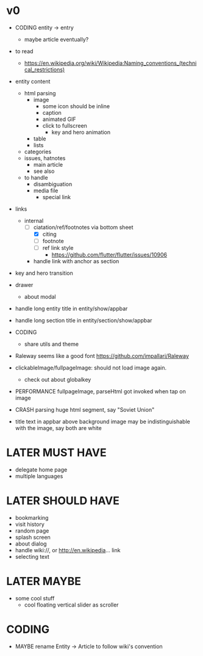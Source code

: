# v0

- CODING entity -> entry
  - maybe article eventually?

- to read
  - https://en.wikipedia.org/wiki/Wikipedia:Naming_conventions_(technical_restrictions)

- entity content
  - html parsing
    - image
      - some icon should be inline
      - caption
      - animated GIF
      - click to fullscreen
        - key and hero animation
    - table
    - lists
  - categories
  - issues, hatnotes
    - main article
    - see also
  - to handle
    - disambiguation
    - media file
      - special link

- links
  - internal
    - [ ] ciatation/ref/footnotes via bottom sheet
      - [x] citing
      - [ ] footnote
      - [ ] ref link style
        - https://github.com/flutter/flutter/issues/10906
    - handle link with anchor as section

- key and hero transition

- drawer
  - about modal

- handle long entity title in entity/show/appbar
- handle long section title in entity/section/show/appbar

- CODING
  - share utils and theme

- Raleway seems like a good font https://github.com/impallari/Raleway

- clickableImage/fullpageImage: should not load image again.
  - check out about globalkey

- PERFORMANCE fullpageImage, parseHtml got invoked when tap on image

- CRASH parsing huge html segment, say "Soviet Union"

- title text in appbar above background image may be indistinguishable with the image, say both are white

# LATER MUST HAVE

- delegate home page
- multiple languages

# LATER SHOULD HAVE

- bookmarking
- visit history
- random page
- splash screen
- about dialog
- handle wiki://, or http://en.wikipedia... link
- selecting text

# LATER MAYBE

- some cool stuff
  - cool floating vertical slider as scroller

# CODING

- MAYBE rename Entity -> Article to follow wiki's convention
